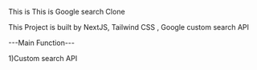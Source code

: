 This is This is Google search Clone

This Project is built by NextJS, Tailwind CSS , Google custom search API 

---Main Function---

1)Custom search API
